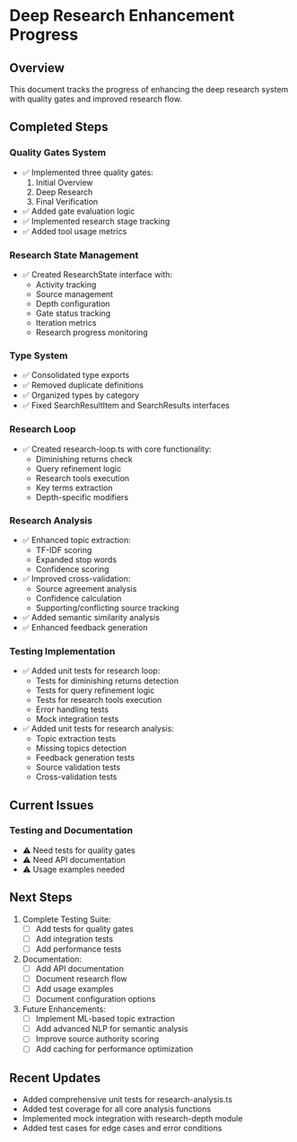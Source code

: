 # Deep Research Enhancement Progress

## Overview
This document tracks the progress of enhancing the deep research system with quality gates and improved research flow.

## Completed Steps

### Quality Gates System
- ✅ Implemented three quality gates:
  1. Initial Overview
  2. Deep Research
  3. Final Verification
- ✅ Added gate evaluation logic
- ✅ Implemented research stage tracking
- ✅ Added tool usage metrics

### Research State Management
- ✅ Created ResearchState interface with:
  - Activity tracking
  - Source management
  - Depth configuration
  - Gate status tracking
  - Iteration metrics
  - Research progress monitoring

### Type System
- ✅ Consolidated type exports
- ✅ Removed duplicate definitions
- ✅ Organized types by category
- ✅ Fixed SearchResultItem and SearchResults interfaces

### Research Loop
- ✅ Created research-loop.ts with core functionality:
  - Diminishing returns check
  - Query refinement logic
  - Research tools execution
  - Key terms extraction
  - Depth-specific modifiers

### Research Analysis
- ✅ Enhanced topic extraction:
  - TF-IDF scoring
  - Expanded stop words
  - Confidence scoring
- ✅ Improved cross-validation:
  - Source agreement analysis
  - Confidence calculation
  - Supporting/conflicting source tracking
- ✅ Added semantic similarity analysis
- ✅ Enhanced feedback generation

### Testing Implementation
- ✅ Added unit tests for research loop:
  - Tests for diminishing returns detection
  - Tests for query refinement logic
  - Tests for research tools execution
  - Error handling tests
  - Mock integration tests
- ✅ Added unit tests for research analysis:
  - Topic extraction tests
  - Missing topics detection
  - Feedback generation tests
  - Source validation tests
  - Cross-validation tests

## Current Issues

### Testing and Documentation
- ⚠️ Need tests for quality gates
- ⚠️ Need API documentation
- ⚠️ Usage examples needed

## Next Steps

1. Complete Testing Suite:
   - [ ] Add tests for quality gates
   - [ ] Add integration tests
   - [ ] Add performance tests

2. Documentation:
   - [ ] Add API documentation
   - [ ] Document research flow
   - [ ] Add usage examples
   - [ ] Document configuration options

3. Future Enhancements:
   - [ ] Implement ML-based topic extraction
   - [ ] Add advanced NLP for semantic analysis
   - [ ] Improve source authority scoring
   - [ ] Add caching for performance optimization

## Recent Updates
- Added comprehensive unit tests for research-analysis.ts
- Added test coverage for all core analysis functions
- Implemented mock integration with research-depth module
- Added test cases for edge cases and error conditions
